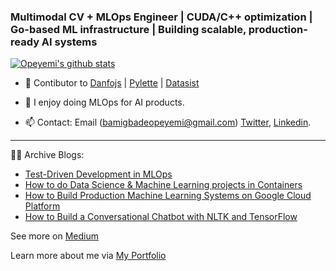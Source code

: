 ### Multimodal CV + MLOps Engineer | CUDA/C++ optimization | Go-based ML infrastructure | Building scalable, production-ready AI systems

[![Opeyemi's github stats](https://github-readme-stats.vercel.app/api?username=opeyemibami&show_icons=true&title_color=fff&icon_color=79ff97&text_color=9f9f9f&bg_color=151515)](https://github.com/opeyemibami/)

- 🌱 Contibutor to [Danfojs](https://github.com/opensource9ja/danfojs) | [Pylette](https://github.com/qTipTip/Pylette) | [Datasist](https://github.com/risenW/datasist)
- 🌱 I enjoy doing MLOps for AI products.

- 📫 Contact: Email (bamigbadeopeyemi@gmail.com) [Twitter](https://twitter.com/opeyemibami), [Linkedin](https://www.linkedin.com/in/bamigbade-opeyemi-49007a122/).

--------------
✍🏼 Archive Blogs:
- [Test-Driven Development in MLOps](https://medium.com/mlops-community/test-driven-development-in-mlops-part-1-8894575f4dec)
- [How to do Data Science & Machine Learning projects in Containers](https://neptune.ai/blog/data-science-machine-learning-in-containers)
- [How to Build Production Machine Learning Systems on Google Cloud Platform](https://heartbeat.comet.ml/building-production-machine-learning-systems-on-google-cloud-platform-part-1-959e0ad99b75)
- [How to Build a Conversational Chatbot with NLTK and TensorFlow](https://heartbeat.comet.ml/building-a-conversational-chatbot-with-nltk-and-tensorflow-part-1-f452ce1756e5)

See more on [Medium](https://opeyemibami.medium.com/)

Learn more about me via [My Portfolio](https://opeyemibami.github.io/yhemmy/)
